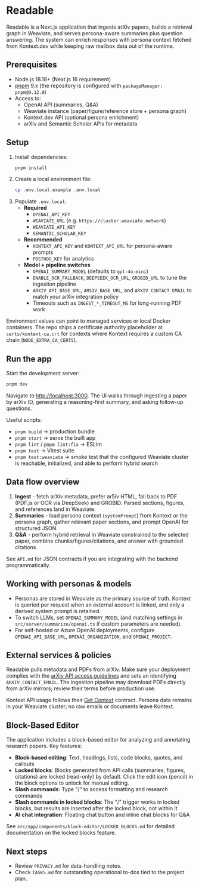 # Readable

Readable is a Next.js application that ingests arXiv papers, builds a retrieval graph in Weaviate, and serves persona-aware summaries plus question answering. The system can enrich responses with persona context fetched from Kontext.dev while keeping raw mailbox data out of the runtime.

## Prerequisites

- Node.js 18.18+ (Next.js 16 requirement)
- [pnpm](https://pnpm.io) 9.x (the repository is configured with `packageManager: pnpm@9.12.0`)
- Access to:
  - OpenAI API (summaries, Q&A)
  - Weaviate instance (paper/figure/reference store + persona graph)
  - Kontext.dev API (optional persona enrichment)
  - arXiv and Semantic Scholar APIs for metadata

## Setup

1. Install dependencies:
   ```bash
   pnpm install
   ```
2. Create a local environment file:
   ```bash
   cp .env.local.example .env.local
   ```
3. Populate `.env.local`:
   - **Required**
     - `OPENAI_API_KEY`
     - `WEAVIATE_URL` (e.g. `https://cluster.weaviate.network`)
     - `WEAVIATE_API_KEY`
     - `SEMANTIC_SCHOLAR_KEY`
   - **Recommended**
     - `KONTEXT_API_KEY` and `KONTEXT_API_URL` for persona-aware prompts
     - `POSTHOG_KEY` for analytics
   - **Model + pipeline switches**
     - `OPENAI_SUMMARY_MODEL` (defaults to `gpt-4o-mini`)
     - `ENABLE_OCR_FALLBACK`, `DEEPSEEK_OCR_URL`, `GROBID_URL` to tune the ingestion pipeline
     - `ARXIV_API_BASE_URL`, `AR5IV_BASE_URL`, and `ARXIV_CONTACT_EMAIL` to match your arXiv integration policy
     - Timeouts such as `INGEST_*_TIMEOUT_MS` for long-running PDF work

Environment values can point to managed services or local Docker containers. The repo ships a certificate authority placeholder at `certs/kontext-ca.crt` for contexts where Kontext requires a custom CA chain (`NODE_EXTRA_CA_CERTS`).

## Run the app

Start the development server:

```bash
pnpm dev
```

Navigate to [http://localhost:3000](http://localhost:3000). The UI walks through ingesting a paper by arXiv ID, generating a reasoning-first summary, and asking follow-up questions.

Useful scripts:

- `pnpm build` -> production bundle
- `pnpm start` -> serve the built app
- `pnpm lint` / `pnpm lint:fix` -> ESLint
- `pnpm test` -> Vitest suite
- `pnpm test:weaviate` -> smoke test that the configured Weaviate cluster is reachable, initialized, and able to perform hybrid search

## Data flow overview

1. **Ingest** - fetch arXiv metadata, prefer ar5iv HTML, fall back to PDF (PDF.js or OCR via DeepSeek) and GROBID. Parsed sections, figures, and references land in Weaviate.
2. **Summaries** - load persona context (`systemPrompt`) from Kontext or the persona graph, gather relevant paper sections, and prompt OpenAI for structured JSON.
3. **Q&A** - perform hybrid retrieval in Weaviate constrained to the selected paper, combine chunks/figures/citations, and answer with grounded citations.

See `API.md` for JSON contracts if you are integrating with the backend programmatically.

## Working with personas & models

- Personas are stored in Weaviate as the primary source of truth. Kontext is queried per request when an external account is linked, and only a derived system prompt is retained.
- To switch LLMs, set `OPENAI_SUMMARY_MODEL` (and matching settings in `src/server/summarize/openai.ts` if custom parameters are needed).
- For self-hosted or Azure OpenAI deployments, configure `OPENAI_API_BASE_URL`, `OPENAI_ORGANIZATION`, and `OPENAI_PROJECT`.

## External services & policies

Readable pulls metadata and PDFs from arXiv. Make sure your deployment complies with the [arXiv API access guidelines](https://info.arxiv.org/help/api/index.html) and sets an identifying `ARXIV_CONTACT_EMAIL`. The ingestion pipeline may download PDFs directly from arXiv mirrors; review their terms before production use.

Kontext API usage follows their [Get Context](https://docs.kontext.dev/api-reference/get-context) contract. Persona data remains in your Weaviate cluster; no raw emails or documents leave Kontext.

## Block-Based Editor

The application includes a block-based editor for analyzing and annotating research papers. Key features:

- **Block-based editing**: Text, headings, lists, code blocks, quotes, and callouts
- **Locked blocks**: Blocks generated from API calls (summaries, figures, citations) are locked (read-only) by default. Click the edit icon (pencil) in the block options to unlock for manual editing.
- **Slash commands**: Type "/" to access formatting and research commands
- **Slash commands in locked blocks**: The "/" trigger works in locked blocks, but results are inserted after the locked block, not within it
- **AI chat integration**: Floating chat button and inline chat blocks for Q&A

See `src/app/components/block-editor/LOCKED_BLOCKS.md` for detailed documentation on the locked blocks feature.

## Next steps

- Review `PRIVACY.md` for data-handling notes.
- Check `TASKS.md` for outstanding operational to-dos tied to the project plan.
